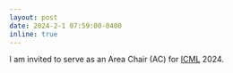 ```yaml
---
layout: post
date: 2024-2-1 07:59:00-0400
inline: true
---
```


I am invited to serve as an Area Chair (AC) for [ICML](https://icml.cc/) 2024.